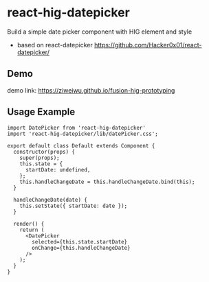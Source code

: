 # react-hig-datepicker

Build a simple date picker component with HIG element and style
- based on react-datepicker https://github.com/Hacker0x01/react-datepicker/

## Demo
demo link: https://ziweiwu.github.io/fusion-hig-prototyping

## Usage Example
```
import DatePicker from 'react-hig-datepicker'
import 'react-hig-datepicker/lib/datePicker.css';

export default class Default extends Component {
  constructor(props) {
    super(props);
    this.state = {
      startDate: undefined,
    };
    this.handleChangeDate = this.handleChangeDate.bind(this);
  }

  handleChangeDate(date) {
    this.setState({ startDate: date });
  }

  render() {
    return (
      <DatePicker
        selected={this.state.startDate}
        onChange={this.handleChangeDate}
      />
    );
  }
}
```
